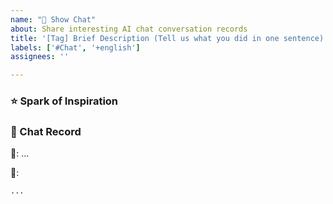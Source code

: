 ```yaml
---
name: "💬 Show Chat"
about: Share interesting AI chat conversation records
title: '[Tag] Brief Description (Tell us what you did in one sentence)'
labels: ['#Chat', '+english']
assignees: ''

---
```


### ⭐ Spark of Inspiration
<!-- How did you come up with this idea? What was this conversation for? What's interesting about it? -->

### 📝 Chat Record
<!-- Please provide chat record sharing link or paste conversation text -->

🔗: ...

📝: 

```markdown
...
```